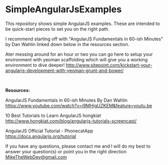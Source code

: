 # SimpleAngularJsExamples
This repository shows simple AngularJS examples. These are intended to be quick-start pieces to set you on the right path. 

I recommend starting off with "AngularJS Fundamentals in 60-ish Minutes" by Dan Wahlin linked down below in the resources section.

Ater messing around for an hour or two you can go here to setup your environment with yeoman scaffolding which will give you a working environment to dive deeper! http://www.sitepoint.com/kickstart-your-angularjs-development-with-yeoman-grunt-and-bower/


<br>

<b>Resources:</b>

AngularJS Fundamentals in 60-ish Minutes By Dan Wahlin
https://www.youtube.com/watch?v=i9MHigUZKEM&feature=youtu.be

10 Best Tutorials to Learn AngularJS hongkiat 
http://www.hongkiat.com/blog/angularjs-tutorials-screencast/

AngularJS Official Tutorial - PhonecatApp  
https://docs.angularjs.org/tutorial

If you have any questions, please contact me and I will do my best to answer your question(s) or point you in the right direction MikeTheWebDev@gmail.com
